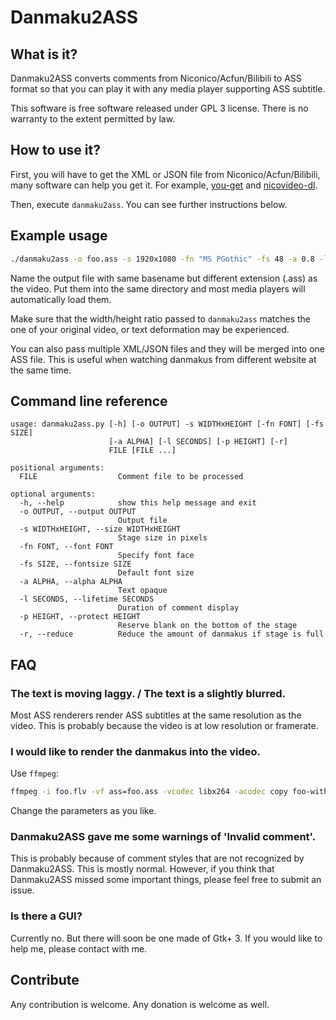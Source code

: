 Danmaku2ASS
===========

What is it?
-----------

Danmaku2ASS converts comments from Niconico/Acfun/Bilibili to ASS format so that you can play it with any media player supporting ASS subtitle.

This software is free software released under GPL 3 license. There is no warranty to the extent permitted by law.

How to use it?
--------------

First, you will have to get the XML or JSON file from Niconico/Acfun/Bilibili, many software can help you get it. For example, [you-get](https://github.com/soimort/you-get) and [nicovideo-dl](http://sourceforge.jp/projects/nicovideo-dl/).

Then, execute `danmaku2ass`. You can see further instructions below.

Example usage
-------------

```sh
./danmaku2ass -o foo.ass -s 1920x1080 -fn "MS PGothic" -fs 48 -a 0.8 -l 5 foo.xml
```

Name the output file with same basename but different extension (.ass) as the video. Put them into the same directory and most media players will automatically load them.

Make sure that the width/height ratio passed to `danmaku2ass` matches the one of your original video, or text deformation may be experienced.

You can also pass multiple XML/JSON files and they will be merged into one ASS file. This is useful when watching danmakus from different website at the same time.

Command line reference
----------------------

```
usage: danmaku2ass.py [-h] [-o OUTPUT] -s WIDTHxHEIGHT [-fn FONT] [-fs SIZE]
                      [-a ALPHA] [-l SECONDS] [-p HEIGHT] [-r]
                      FILE [FILE ...]

positional arguments:
  FILE                  Comment file to be processed

optional arguments:
  -h, --help            show this help message and exit
  -o OUTPUT, --output OUTPUT
                        Output file
  -s WIDTHxHEIGHT, --size WIDTHxHEIGHT
                        Stage size in pixels
  -fn FONT, --font FONT
                        Specify font face
  -fs SIZE, --fontsize SIZE
                        Default font size
  -a ALPHA, --alpha ALPHA
                        Text opaque
  -l SECONDS, --lifetime SECONDS
                        Duration of comment display
  -p HEIGHT, --protect HEIGHT
                        Reserve blank on the bottom of the stage
  -r, --reduce          Reduce the amount of danmakus if stage is full
```

FAQ
---

### The text is moving laggy. / The text is a slightly blurred.

Most ASS renderers render ASS subtitles at the same resolution as the video. This is probably because the video is at low resolution or framerate.

### I would like to render the danmakus into the video.

Use `ffmpeg`:

```sh
ffmpeg -i foo.flv -vf ass=foo.ass -vcodec libx264 -acodec copy foo-with-danmaku.flv
```

Change the parameters as you like.

### Danmaku2ASS gave me some warnings of 'Invalid comment'.

This is probably because of comment styles that are not recognized by Danmaku2ASS. This is mostly normal. However, if you think that Danmaku2ASS missed some important things, please feel free to submit an issue.

### Is there a GUI?

Currently no. But there will soon be one made of Gtk+ 3. If you would like to help me, please contact with me.

Contribute
----------

Any contribution is welcome. Any donation is welcome as well.

